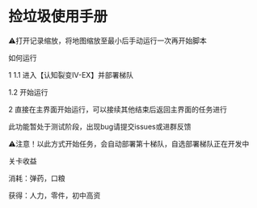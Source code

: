 # 捡垃圾使用手册

⚠️打开记录缩放，将地图缩放至最小后手动运行一次再开始脚本

如何运行

1 1.1 进入【认知裂变IV-EX】并部署梯队

  1.2 开始运行


2 直接在主界面开始运行，可以接续其他结束后返回主界面的任务进行


   此功能暂处于测试阶段，出现bug请提交issues或进群反馈

   
⚠️注意！以此方式开始任务，会自动部署第十梯队，自选部署梯队正在开发中


关卡收益

消耗：弹药，口粮

获得：人力，零件，初中高资
